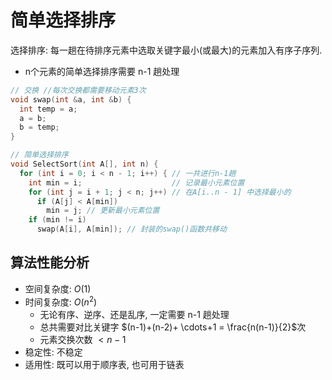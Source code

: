 # 简单选择排序

选择排序: 每一趟在待排序元素中选取关键字最小(或最大)的元素加入有序子序列.

- n个元素的简单选择排序需要 n-1 趟处理

```c
// 交换 //每次交换都需要移动元素3次
void swap(int &a, int &b) {
  int temp = a;
  a = b;
  b = temp;
}

// 简单选择排序
void SelectSort(int A[], int n) {
  for (int i = 0; i < n - 1; i++) { // 一共进行n-1趟
    int min = i;                    // 记录最小元素位置
    for (int j = i + 1; j < n; j++) // 在A[i..n - 1] 中选择最小的
      if (A[j] < A[min])
        min = j; // 更新最小元素位置
    if (min != i)
      swap(A[i], A[min]); // 封装的swap()函数共移动
```

## 算法性能分析

- 空间复杂度: $O(1)$
- 时间复杂度: $O(n^2)$
  - 无论有序、逆序、还是乱序, 一定需要 n-1 趟处理
  - 总共需要对比关键字 $(n-1)+(n-2)+ \cdots+1 = \frac{n(n-1)}{2}$次
  - 元素交换次数 $< n-1$
- 稳定性: 不稳定
- 适用性: 既可以用于顺序表, 也可用于链表

